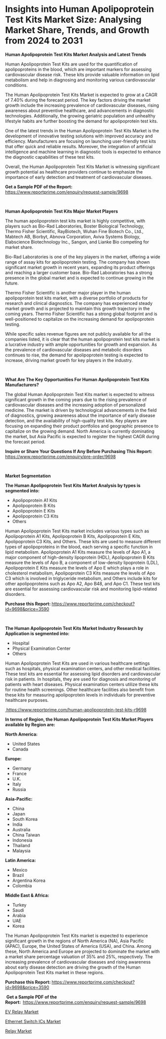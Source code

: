 <p><h1>Insights into Human Apolipoprotein Test Kits Market Size: Analysing Market Share, Trends, and Growth from 2024 to 2031</h1></p><p><strong>Human Apolipoprotein Test Kits Market Analysis and Latest Trends</strong></p>
<p><p>Human Apolipoprotein Test Kits are used for the quantification of apolipoproteins in the blood, which are important markers for assessing cardiovascular disease risk. These kits provide valuable information on lipid metabolism and help in diagnosing and monitoring various cardiovascular conditions.</p><p>The Human Apolipoprotein Test Kits Market is expected to grow at a CAGR of 7.40% during the forecast period. The key factors driving the market growth include the increasing prevalence of cardiovascular diseases, rising awareness about preventive healthcare, and advancements in diagnostic technologies. Additionally, the growing geriatric population and unhealthy lifestyle habits are further boosting the demand for apolipoprotein test kits.</p><p>One of the latest trends in the Human Apolipoprotein Test Kits Market is the development of innovative testing solutions with improved accuracy and efficiency. Manufacturers are focusing on launching user-friendly test kits that offer quick and reliable results. Moreover, the integration of artificial intelligence and machine learning in diagnostic tools is expected to enhance the diagnostic capabilities of these test kits.</p><p>Overall, the Human Apolipoprotein Test Kits Market is witnessing significant growth potential as healthcare providers continue to emphasize the importance of early detection and treatment of cardiovascular diseases.</p></p>
<p><strong>Get a Sample PDF of the Report:&nbsp;</strong> <a href="https://www.reportprime.com/enquiry/request-sample/9698">https://www.reportprime.com/enquiry/request-sample/9698</a></p>
<p>&nbsp;</p>
<p><strong>Human Apolipoprotein Test Kits Major Market Players</strong></p>
<p><p>The human apolipoprotein test kits market is highly competitive, with players such as Bio-Rad Laboratories, Boster Biological Technology, Thermo Fisher Scientific, RayBiotech, Wuhan Fine Biotech Co., Ltd., Mabtech AB, Biorbyt, Abnova Corporation, Aviva Systems Biology, Elabscience Biotechnology Inc., Sangon, and Lianke Bio competing for market share.</p><p>Bio-Rad Laboratories is one of the key players in the market, offering a wide range of assay kits for apolipoprotein testing. The company has shown significant market growth in recent years, expanding its product offerings and reaching a larger customer base. Bio-Rad Laboratories has a strong presence in the global market and is expected to continue growing in the future.</p><p>Thermo Fisher Scientific is another major player in the human apolipoprotein test kits market, with a diverse portfolio of products for research and clinical diagnostics. The company has experienced steady market growth and is projected to maintain this growth trajectory in the coming years. Thermo Fisher Scientific has a strong global footprint and is well-positioned to capitalize on the increasing demand for apolipoprotein testing.</p><p>While specific sales revenue figures are not publicly available for all the companies listed, it is clear that the human apolipoprotein test kits market is a lucrative industry with ample opportunities for growth and expansion. As the prevalence of cardiovascular diseases and metabolic disorders continues to rise, the demand for apolipoprotein testing is expected to increase, driving market growth for key players in the industry.</p></p>
<p>&nbsp;</p>
<p><strong>What Are The Key Opportunities For Human Apolipoprotein Test Kits Manufacturers?</strong></p>
<p><p>The global Human Apolipoprotein Test Kits market is expected to witness significant growth in the coming years due to the rising prevalence of cardiovascular diseases and the increasing adoption of personalized medicine. The market is driven by technological advancements in the field of diagnostics, growing awareness about the importance of early disease detection, and the availability of high-quality test kits. Key players are focusing on expanding their product portfolios and geographic presence to capitalize on the growing demand. North America is currently dominating the market, but Asia Pacific is expected to register the highest CAGR during the forecast period.</p></p>
<p><strong>Inquire or Share Your Questions If Any Before Purchasing This Report:</strong> <a href="https://www.reportprime.com/enquiry/pre-order/9698">https://www.reportprime.com/enquiry/pre-order/9698</a></p>
<p>&nbsp;</p>
<p><strong>Market Segmentation</strong></p>
<p><strong>The Human Apolipoprotein Test Kits Market Analysis by types is segmented into:</strong></p>
<p><ul><li>Apolipoprotein A1 Kits</li><li>Apolipoprotein B Kits</li><li>Apolipoprotein E Kits</li><li>Apolipoprotein C3 Kits</li><li>Others</li></ul></p>
<p><p>Human Apolipoprotein Test Kits market includes various types such as Apolipoprotein A1 Kits, Apolipoprotein B Kits, Apolipoprotein E Kits, Apolipoprotein C3 Kits, and Others. These kits are used to measure different types of apolipoproteins in the blood, each serving a specific function in lipid metabolism. Apolipoprotein A1 Kits measure the levels of Apo A1, a major component of high-density lipoprotein (HDL), Apolipoprotein B Kits measure the levels of Apo B, a component of low-density lipoprotein (LDL), Apolipoprotein E Kits measure the levels of Apo E which plays a role in cholesterol metabolism, Apolipoprotein C3 Kits measure the levels of Apo C3 which is involved in triglyceride metabolism, and Others include kits for other apolipoproteins such as Apo A2, Apo B48, and Apo C1. These test kits are essential for assessing cardiovascular risk and monitoring lipid-related disorders.</p></p>
<p><strong>Purchase this Report:&nbsp;</strong><a href="https://www.reportprime.com/checkout?id=9698&price=3590">https://www.reportprime.com/checkout?id=9698&price=3590</a></p>
<p>&nbsp;</p>
<p><strong>The Human Apolipoprotein Test Kits Market Industry Research by Application is segmented into:</strong></p>
<p><ul><li>Hospital</li><li>Physical Examination Center</li><li>Others</li></ul></p>
<p><p>Human Apolipoprotein Test Kits are used in various healthcare settings such as hospitals, physical examination centers, and other medical facilities. These test kits are essential for assessing lipid disorders and cardiovascular risk in patients. In hospitals, they are used for diagnosis and monitoring of patients with heart diseases. Physical examination centers utilize these kits for routine health screenings. Other healthcare facilities also benefit from these kits for measuring apolipoprotein levels in individuals for preventive healthcare purposes.</p></p>
<p><a href="https://www.reportprime.com/human-apolipoprotein-test-kits-r9698">&nbsp;https://www.reportprime.com/human-apolipoprotein-test-kits-r9698</a></p>
<p><strong>In terms of Region, the Human Apolipoprotein Test Kits Market Players available by Region are:</strong></p>
<p>
    <p> <strong> North America: </strong>
        <ul>
            <li>United States</li>
            <li>Canada</li>
        </ul>
        </p> 
    <p> <strong> Europe: </strong>
        <ul>
            <li>Germany</li>
            <li>France</li>
            <li>U.K.</li>
            <li>Italy</li>
            <li>Russia</li>
        </ul>
        </p> 
    <p> <strong> Asia-Pacific: </strong>
        <ul>
            <li>China</li>
            <li>Japan</li>
            <li>South Korea</li>
            <li>India</li>
            <li>Australia</li>
            <li>China Taiwan</li>
            <li>Indonesia</li>
            <li>Thailand</li>
            <li>Malaysia</li>
        </ul>
        </p> 
    <p> <strong> Latin America: </strong>
        <ul>
            <li>Mexico</li>
            <li>Brazil</li>
            <li>Argentina Korea</li>
            <li>Colombia</li>
        </ul>
        </p> 
    <p> <strong> Middle East & Africa: </strong>
        <ul>
            <li>Turkey</li>
            <li>Saudi</li>
            <li>Arabia</li>
            <li>UAE</li>
            <li>Korea</li>
        </ul>
    </p>
    </p>
<p><p>The Human Apolipoprotein Test Kits market is expected to experience significant growth in the regions of North America (NA), Asia Pacific (APAC), Europe, the United States of America (USA), and China. Among these, North America and Europe are projected to dominate the market with a market share percentage valuation of 35% and 25%, respectively. The increasing prevalence of cardiovascular diseases and rising awareness about early disease detection are driving the growth of the Human Apolipoprotein Test Kits market in these regions.</p></p>
<p><strong>Purchase this Report: </strong><a href="https://www.reportprime.com/checkout?id=9698&price=3590">https://www.reportprime.com/checkout?id=9698&price=3590</a></p>
<p>&nbsp;<strong>Get a Sample PDF of the Report:&nbsp;&nbsp;</strong><a href="https://www.reportprime.com/enquiry/request-sample/9698">https://www.reportprime.com/enquiry/request-sample/9698</a></p>
<p><strong></strong></p>
<p><p><a href="https://meowing-lemming-dd3.notion.site/EV-Relay-Market-Analysis-Its-CAGR-Market-Segmentation-and-Global-Industry-Overview-5cc5c8bedd9f44c0803cf9f9080cc091">EV Relay Market</a></p><p><a href="https://cute-banjo-8ca.notion.site/Ethernet-Switch-ICs-Market-Exploring-Market-Share-Market-Trends-and-Future-Growth-d3f7b9889d56413495ca3cb2f41b95c1">Ethernet Switch ICs Market</a></p><p><a href="https://shimmer-gardenia-37a.notion.site/Relay-Market-Trends-and-Market-Analysis-forecasted-for-period-2024-2031-eff4a3b51ff14110a5d9b2c073aa57eb">Relay Market</a></p></p>